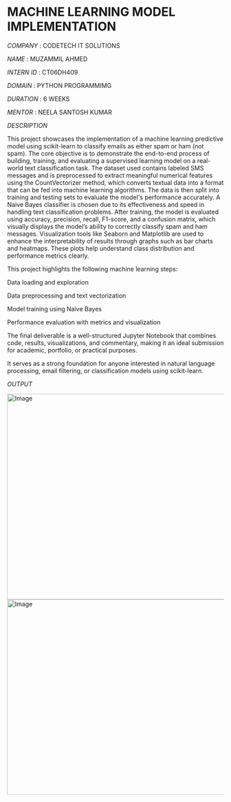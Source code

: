 # MACHINE LEARNING MODEL IMPLEMENTATION

*COMPANY* : CODETECH IT SOLUTIONS 

*NAME* : MUZAMMIL AHMED 

*INTERN ID* : CT06DH409 

*DOMAIN* : PYTHON PROGRAMMIMG 

*DURATION* : 6 WEEKS 

*MENTOR* : NEELA SANTOSH KUMAR 

*DESCRIPTION* 

This project showcases the implementation of a machine learning predictive model using scikit-learn to classify emails as either spam or ham (not spam). The core objective is to demonstrate the end-to-end process of building, training, and evaluating a supervised learning model on a real-world text classification task. The dataset used contains labeled SMS messages and is preprocessed to extract meaningful numerical features using the CountVectorizer method, which converts textual data into a format that can be fed into machine learning algorithms. The data is then split into training and testing sets to evaluate the model's performance accurately. A Naive Bayes classifier is chosen due to its effectiveness and speed in handling text classification problems. After training, the model is evaluated using accuracy, precision, recall, F1-score, and a confusion matrix, which visually displays the model’s ability to correctly classify spam and ham messages. Visualization tools like Seaborn and Matplotlib are used to enhance the interpretability of results through graphs such as bar charts and heatmaps. These plots help understand class distribution and performance metrics clearly.

This project highlights the following machine learning steps:

Data loading and exploration

Data preprocessing and text vectorization

Model training using Naive Bayes

Performance evaluation with metrics and visualization

The final deliverable is a well-structured Jupyter Notebook that combines code, results, visualizations, and commentary, making it an ideal submission for academic, portfolio, or practical purposes.

It serves as a strong foundation for anyone interested in natural language processing, email filtering, or classification models using scikit-learn.

*OUTPUT*

<img width="560" height="479" alt="Image" src="https://github.com/user-attachments/assets/33d87939-2d77-40d0-9345-30fb7485f1d4" />

<img width="548" height="455" alt="Image" src="https://github.com/user-attachments/assets/d4ed0354-fdbd-4a46-850a-e18d05a8c4c1" />
